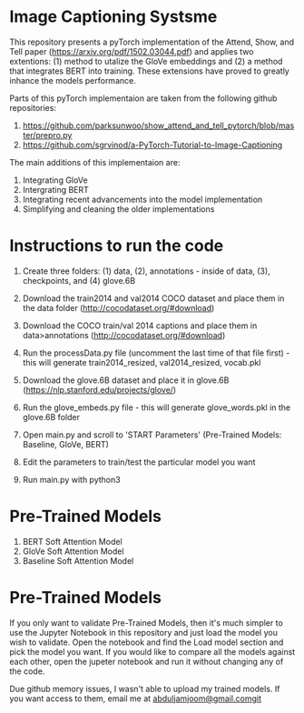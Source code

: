 # Image Captioning Systsme
This repository presents a pyTorch implementation of the Attend, Show, and Tell paper (https://arxiv.org/pdf/1502.03044.pdf) and applies two extentions: (1) method to utalize the GloVe embeddings and (2) a method that integrates BERT into training. These extensions have proved to greatly inhance the models performance.

Parts of this pyTorch implementaion are taken from the following github repositories:
1. https://github.com/parksunwoo/show_attend_and_tell_pytorch/blob/master/prepro.py
2. https://github.com/sgrvinod/a-PyTorch-Tutorial-to-Image-Captioning

The main additions of this implementaion are:
1. Integrating GloVe
2. Intergrating BERT
3. Integrating recent advancements into the model implementation
3. Simplifying and cleaning the older implementations

# Instructions to run the code

1. Create three folders: (1) data, (2), annotations - inside of data, (3), checkpoints, and (4) glove.6B
1. Download the train2014 and val2014 COCO dataset and place them in the data folder (http://cocodataset.org/#download)
2. Download the COCO train/val 2014 captions and place them in data>annotations (http://cocodataset.org/#download)
3. Run the processData.py file (uncomment the last time of that file first) - this will generate train2014_resized, val2014_resized, vocab.pkl

4. Download the glove.6B dataset and place it in glove.6B (https://nlp.stanford.edu/projects/glove/)
5. Run the glove_embeds.py file - this will generate glove_words.pkl in the glove.6B folder

6. Open main.py and scroll to 'START Parameters' (Pre-Trained Models: Baseline, GloVe, BERT)
7. Edit the parameters to train/test the particular model you want 
8. Run main.py with python3


# Pre-Trained Models
1. BERT Soft Attention Model
2. GloVe Soft Attention Model
3. Baseline Soft Attention Model

# Pre-Trained Models

If you only want to validate Pre-Trained Models, then it's much simpler to use the Jupyter Notebook in this repository and just load the model you wish to validate. Open the notebook and find the Load model section and pick the model you want. If you would like to compare all the models against each other, open the jupeter notebook and run it without changing any of the code.

Due github memory issues, I wasn't able to upload my trained models. If you want access to them, email me at abduljamjoom@gmail.comgit